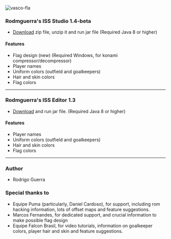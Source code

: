 
![vasco-fla](https://user-images.githubusercontent.com/1441876/145671018-c48e3605-cda3-45b8-b940-dd28a9a542b6.png)

### Rodmguerra's ISS Studio 1.4-beta

- [Download](https://github.com/rodmguerra/issparser/releases/download/v1.4-beta/iss-studio-1.4-beta.zip) zip file, unzip it and run jar file (Required Java 8 or higher)


#### Features ####
- Flag design (new) (Required Windows, for konami compressor/decompressor)
- Player names
- Uniform colors (outfield and goalkeepers)
- Hair and skin colors
- Flag colors

---

### Rodmguerra's ISS Editor 1.3

- [Download](https://github.com/rodmguerra/issparser/releases/download/v1.3/rodmguerra-iss-editor-1.3.jar) and run jar file. (Required Java 8 or higher)

#### Features ####
- Player names
- Uniform colors (outfield and goalkeepers)
- Hair and skin colors
- Flag colors

---

### Author
* Rodrigo Guerra

### Special thanks to
* Equipe Puma (particularly, Daniel Cardoso), for support, including rom hacking information, lots of offset maps and feature suggestions.
* Marcos Fernandes, for dedicated support, and crucial information to make possible flag design
* Equipe Falcon Brasil, for video tutorials, information on goalkeeper colors, player hair and skin and feature suggestions.
